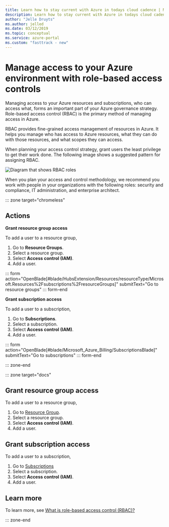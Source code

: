 ```yaml
---
title: Learn how to stay current with Azure in todays cloud cadence | Microsoft docs
description: Learn how to stay current with Azure in todays cloud cadence.
author: "Jelle Druyts"   
ms.author: jelled
ms.date: 03/12/2019
ms.topic: conceptual
ms.service: azure-portal
ms.custom: "fasttrack - new"
---
```

# Manage access to your Azure environment with role-based access controls

Managing access to your Azure resources and subscriptions, who can access what, forms an important part of your Azure governance strategy. Role-based access control (RBAC) is the primary method of managing access in Azure.

RBAC provides fine-grained access management of resources in Azure. It helps you manage who has access to Azure resources, what they can do with those resources, and what scopes they can access.

When planning your access control strategy, grant users the least privilege to get their work done. The following image shows a suggested pattern for assigning RBAC.

![Diagram that shows RBAC roles](./media/manage-access/role-examples.png)

When you plan your access and control methodology, we recommend you work with people in your organizations with the following roles: security and compliance, IT administration, and enterprise architect.

::: zone target="chromeless"

## Actions

**Grant resource group access**

To add a user to a resource group,

1. Go to **Resource Groups**.
2. Select a resource group.
3. Select **Access control (IAM)**.
4. Add a user.

::: form action="OpenBlade[#blade/HubsExtension/Resources/resourceType/Microsoft.Resources%2Fsubscriptions%2FresourceGroups]" submitText="Go to resource groups" ::: form-end

**Grant subscription access**

To add a user to a subscription,

1. Go to **Subscriptions**.
1. Select a subscription.
1. Select **Access control (IAM)**.
1. Add a user.

::: form action="OpenBlade[#blade/Microsoft_Azure_Billing/SubscriptionsBlade]" submitText="Go to subscriptions" ::: form-end

::: zone-end

::: zone target="docs"

## Grant resource group access

To add a user to a resource group,

1. Go to [Resource Group](https://portal.azure.com/#blade/HubsExtension/Resources/resourceType/Microsoft.Resources%2Fsubscriptions%2FresourceGroups).
1. Select a resource group.
1. Select **Access control (IAM)**.
1. Add a user.

## Grant subscription access

To add a user to a subscription,

1. Go to [Subscriptions](https://portal.azure.com/#blade/Microsoft_Azure_Billing/SubscriptionsBlade)
1. Select a subscription.
1. Select **Access control (IAM)**.
1. Add a user.

## Learn more

To learn more, see [What is role-based access control (RBAC)?](/azure/role-based-access-control/overview)

::: zone-end
